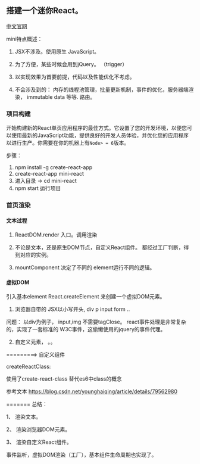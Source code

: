 ﻿

## 搭建一个迷你React。 


[中文官网](https://doc.react-china.org/)

mini特点概述：

  1. JSX不涉及。使用原生 JavaScript。 

  2. 为了方便，某些时候会用到jQuery。 （trigger）
  <script src="http://apps.bdimg.com/libs/jquery/2.1.4/jquery.min.js"></script>

  3. 以实现效果为首要前提，代码以及性能优化不考虑。

  4. 不会涉及到的： 内存的线程池管理，批量更新机制，事件的优化，服务器端渲染， immutable data 等等. 路由。


### 项目构建

  开始构建新的React单页应用程序的最佳方式。它设置了您的开发环境，以便您可以使用最新的JavaScript功能，提供良好的开发人员体验，并优化您的应用程序以进行生产。你需要在你的机器上有`Node> = 6`版本。

  步骤：
  1.	npm install -g create-react-app
  2.	create-react-app mini-react
  3.	进入目录 -> cd mini-react
  4.	npm start 运行项目

### 首页渲染

#### 文本过程

  1. ReactDOM.render 入口。调用渲染

  2. 不论是文本，还是原生DOM节点，自定义React组件。 都经过工厂判断，得到对应的实例。

  3. mountComponent 决定了不同的 element运行不同的逻辑。



#### 虚拟DOM

引入基本element  React.createElement 来创建一个虚拟DOM元素。

1. 浏览器自带的  JSX以小写开头, div p input form ..

  问题： 以div为例子， input,img 不需要tagClose。 
  react事件处理是非常复杂的，实现了一套标准的 W3C事件，这偷懒使用的jquery的事件代理。 

2. 自定义元素， <App/>。。

 =========> 自定义组件


   createReactClass: 

   使用了create-react-class 替代es6中class的概念

   参考文本 https://blog.csdn.net/younghaiqing/article/details/79562980


 =======  总结：

   1、 渲染文本。

   2、 渲染浏览器DOM元素。

   3、 渲染自定义React组件。

   事件监听，虚拟DOM渲染（工厂），基本组件生命周期也实现了。
